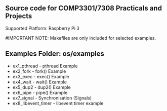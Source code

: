## Source code for COMP3301/7308 Practicals and Projects
Supported Platform: Raspberry Pi 3

#IMPORTANT NOTE: Makefiles are only included for selected examples.

## Examples Folder: os/examples

* ex1_pthread - pthread Example
* ex2_fork - fork() Example
* ex3_exec - exec() Example
* ex4_wait - wait() Example
* ex5_dup2 - dup2() Example
* ex6_pipe - pipe() Example
* ex7_signal - Synchronisation (Signals)
* ex8_libevent_timer - libevent timer example

